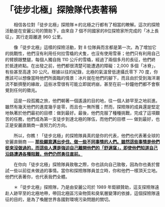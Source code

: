 # 「徒步北極」探險隊代表著稱

&emsp;&emsp;相信各位對「徒步北極」探險隊＊的北極之行都有了相當的瞭解。這次的探險活動是在安麗公司的贊助下，由來自 7 個不同國家的8位探險家所完成的「冰上長征」，其行走距離達 960 公里。

&emsp;&emsp;像「徒步北極」這樣的探險活動，對 8 位隊員而言都是第一次。為了增加它的挑戰性，他們沒有利用任何拉雪橇的犬隻，也沒有使用雪車；他們只有利用自己的臂膀跟雙腿，每個人獨自拖 110 公斤的雪橇，經過了兩個多月的長征，他們終於抵達終點。在出發之前，他們都很清楚可能遭遇的障礙：2,000 多個「冰脊」，有些甚至高達 30 公尺。根據以往的紀錄，北極的氣溫曾低達攝氏零下 70 度，你應該可以想像當時他們所面臨的情景：冰片就在他們的腳下，而且由於受到海洋潮流不斷擠壓的緣故，這些冰雪很有可能立即就坍崩，甚至在前一秒鐘他們都不會察覺到任何的徵兆。

&emsp;&emsp;這是一段孤獨之旅，他們朝著一個遙遠的目的地，往一個人跡罕至之地前進。雖然有幾天他們的進度幾乎是零，而且也一無所獲；然而，探險隊的成員還是堅定地執著於他們最初的目標：做到最好。最後，他們克服了種種挑戰，完成了這項艱苦的任務，他們成為第一支徒步到達北極的隊伍，而他們的目標 ── 做到最好，也正是安麗直銷商一直努力的方向。

&emsp;&emsp;所以，你瞧！「徒步北極」的探險隊員真的是你的代表，他們也代表著全球的安麗直銷商 ── [**那些願意邁出步伐、做一些不同事情的人們。雖然這些事情是他們從來沒做過的，而這些人還是強迫自己離開他們的「舒適窩」，即使他們知道自己沿路遭遇各種阻難，他們仍然勇往直前。**]()

&emsp;&emsp;在你向「徒步北極」探險隊員致敬之際，你也該向自己致敬，因為你也勇於嘗試一些以前從未做過的事情。當你和探險隊隊員並立時，你和他們一樣頂天立地。他們代表著你，也代表我們全體。

&emsp;&emsp;＊「徒步北極」探險隊，乃是由安麗公司於 1989 年鉅額贊助，這支探險隊遠赴人跡罕至的北極地帶，帶回北極區污染物質和臭氧層變薄的依據，這個探險隊遠征的目的，是為了喚醒世界各國對環境污染問題的關切。

